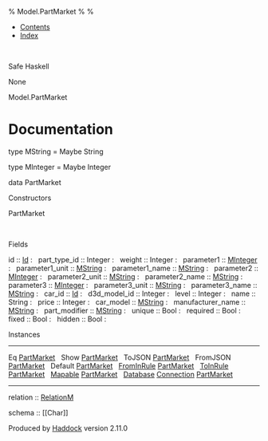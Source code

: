 % Model.PartMarket
% 
% 

-   [Contents](index.html)
-   [Index](doc-index.html)

 

Safe Haskell

None

Model.PartMarket

Documentation
=============

type MString = Maybe String

type MInteger = Maybe Integer

data PartMarket

Constructors

PartMarket

 

Fields

id :: [Id](Model-General.html#t:Id)
:    
part\_type\_id :: Integer
:    
weight :: Integer
:    
parameter1 :: [MInteger](Model-PartMarket.html#t:MInteger)
:    
parameter1\_unit :: [MString](Model-PartMarket.html#t:MString)
:    
parameter1\_name :: [MString](Model-PartMarket.html#t:MString)
:    
parameter2 :: [MInteger](Model-PartMarket.html#t:MInteger)
:    
parameter2\_unit :: [MString](Model-PartMarket.html#t:MString)
:    
parameter2\_name :: [MString](Model-PartMarket.html#t:MString)
:    
parameter3 :: [MInteger](Model-PartMarket.html#t:MInteger)
:    
parameter3\_unit :: [MString](Model-PartMarket.html#t:MString)
:    
parameter3\_name :: [MString](Model-PartMarket.html#t:MString)
:    
car\_id :: [Id](Model-General.html#t:Id)
:    
d3d\_model\_id :: Integer
:    
level :: Integer
:    
name :: String
:    
price :: Integer
:    
car\_model :: [MString](Model-PartMarket.html#t:MString)
:    
manufacturer\_name :: [MString](Model-PartMarket.html#t:MString)
:    
part\_modifier :: [MString](Model-PartMarket.html#t:MString)
:    
unique :: Bool
:    
required :: Bool
:    
fixed :: Bool
:    
hidden :: Bool
:    

Instances

  ------------------------------------------------------------------------------------------------------------------------------------------------ ---
  Eq [PartMarket](Model-PartMarket.html#t:PartMarket)                                                                                               
  Show [PartMarket](Model-PartMarket.html#t:PartMarket)                                                                                             
  ToJSON [PartMarket](Model-PartMarket.html#t:PartMarket)                                                                                           
  FromJSON [PartMarket](Model-PartMarket.html#t:PartMarket)                                                                                         
  Default [PartMarket](Model-PartMarket.html#t:PartMarket)                                                                                          
  [FromInRule](Data-InRules.html#t:FromInRule) [PartMarket](Model-PartMarket.html#t:PartMarket)                                                     
  [ToInRule](Data-InRules.html#t:ToInRule) [PartMarket](Model-PartMarket.html#t:PartMarket)                                                         
  [Mapable](Model-General.html#t:Mapable) [PartMarket](Model-PartMarket.html#t:PartMarket)                                                          
  [Database](Model-General.html#t:Database) [Connection](Data-SqlTransaction.html#t:Connection) [PartMarket](Model-PartMarket.html#t:PartMarket)    
  ------------------------------------------------------------------------------------------------------------------------------------------------ ---

relation :: [RelationM](Data-Relation.html#t:RelationM)

schema :: [[Char]]

Produced by [Haddock](http://www.haskell.org/haddock/) version 2.11.0
